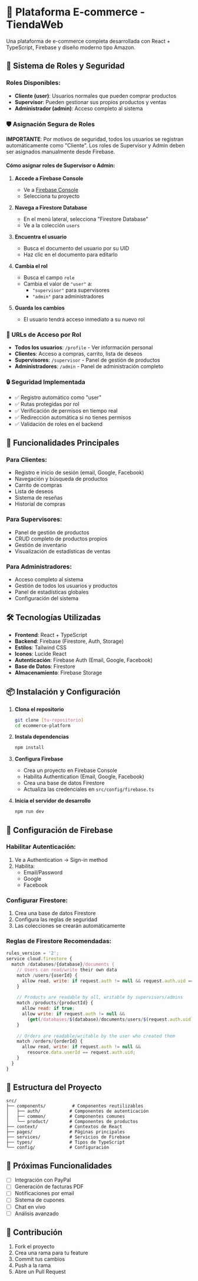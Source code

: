 # 🛒 Plataforma E-commerce - TiendaWeb

Una plataforma de e-commerce completa desarrollada con React + TypeScript, Firebase y diseño moderno tipo Amazon.

## 🔐 Sistema de Roles y Seguridad

### Roles Disponibles:
- **Cliente (user)**: Usuarios normales que pueden comprar productos
- **Supervisor**: Pueden gestionar sus propios productos y ventas
- **Administrador (admin)**: Acceso completo al sistema

### 🛡️ Asignación Segura de Roles

**IMPORTANTE**: Por motivos de seguridad, todos los usuarios se registran automáticamente como "Cliente". Los roles de Supervisor y Admin deben ser asignados manualmente desde Firebase.

#### Cómo asignar roles de Supervisor o Admin:

1. **Accede a Firebase Console**
   - Ve a [Firebase Console](https://console.firebase.google.com/)
   - Selecciona tu proyecto

2. **Navega a Firestore Database**
   - En el menú lateral, selecciona "Firestore Database"
   - Ve a la colección `users`

3. **Encuentra el usuario**
   - Busca el documento del usuario por su UID
   - Haz clic en el documento para editarlo

4. **Cambia el rol**
   - Busca el campo `role`
   - Cambia el valor de `"user"` a:
     - `"supervisor"` para supervisores
     - `"admin"` para administradores

5. **Guarda los cambios**
   - El usuario tendrá acceso inmediato a su nuevo rol

### 📍 URLs de Acceso por Rol

- **Todos los usuarios**: `/profile` - Ver información personal
- **Clientes**: Acceso a compras, carrito, lista de deseos
- **Supervisores**: `/supervisor` - Panel de gestión de productos
- **Administradores**: `/admin` - Panel de administración completo

### 🔒 Seguridad Implementada

- ✅ Registro automático como "user"
- ✅ Rutas protegidas por rol
- ✅ Verificación de permisos en tiempo real
- ✅ Redirección automática si no tienes permisos
- ✅ Validación de roles en el backend

## 🚀 Funcionalidades Principales

### Para Clientes:
- Registro e inicio de sesión (email, Google, Facebook)
- Navegación y búsqueda de productos
- Carrito de compras
- Lista de deseos
- Sistema de reseñas
- Historial de compras

### Para Supervisores:
- Panel de gestión de productos
- CRUD completo de productos propios
- Gestión de inventario
- Visualización de estadísticas de ventas

### Para Administradores:
- Acceso completo al sistema
- Gestión de todos los usuarios y productos
- Panel de estadísticas globales
- Configuración del sistema

## 🛠️ Tecnologías Utilizadas

- **Frontend**: React + TypeScript
- **Backend**: Firebase (Firestore, Auth, Storage)
- **Estilos**: Tailwind CSS
- **Iconos**: Lucide React
- **Autenticación**: Firebase Auth (Email, Google, Facebook)
- **Base de Datos**: Firestore
- **Almacenamiento**: Firebase Storage

## 📦 Instalación y Configuración

1. **Clona el repositorio**
   ```bash
   git clone [tu-repositorio]
   cd ecommerce-platform
   ```

2. **Instala dependencias**
   ```bash
   npm install
   ```

3. **Configura Firebase**
   - Crea un proyecto en Firebase Console
   - Habilita Authentication (Email, Google, Facebook)
   - Crea una base de datos Firestore
   - Actualiza las credenciales en `src/config/firebase.ts`

4. **Inicia el servidor de desarrollo**
   ```bash
   npm run dev
   ```

## 🔧 Configuración de Firebase

### Habilitar Autenticación:
1. Ve a Authentication → Sign-in method
2. Habilita:
   - Email/Password
   - Google
   - Facebook

### Configurar Firestore:
1. Crea una base de datos Firestore
2. Configura las reglas de seguridad
3. Las colecciones se crearán automáticamente

### Reglas de Firestore Recomendadas:
```javascript
rules_version = '2';
service cloud.firestore {
  match /databases/{database}/documents {
    // Users can read/write their own data
    match /users/{userId} {
      allow read, write: if request.auth != null && request.auth.uid == userId;
    }
    
    // Products are readable by all, writable by supervisors/admins
    match /products/{productId} {
      allow read: if true;
      allow write: if request.auth != null && 
        (get(/databases/$(database)/documents/users/$(request.auth.uid)).data.role in ['supervisor', 'admin']);
    }
    
    // Orders are readable/writable by the user who created them
    match /orders/{orderId} {
      allow read, write: if request.auth != null && 
        resource.data.userId == request.auth.uid;
    }
  }
}
```

## 🎨 Estructura del Proyecto

```
src/
├── components/          # Componentes reutilizables
│   ├── auth/           # Componentes de autenticación
│   ├── common/         # Componentes comunes
│   └── product/        # Componentes de productos
├── context/            # Contextos de React
├── pages/              # Páginas principales
├── services/           # Servicios de Firebase
├── types/              # Tipos de TypeScript
└── config/             # Configuración
```

## 📝 Próximas Funcionalidades

- [ ] Integración con PayPal
- [ ] Generación de facturas PDF
- [ ] Notificaciones por email
- [ ] Sistema de cupones
- [ ] Chat en vivo
- [ ] Análisis avanzado

## 🤝 Contribución

1. Fork el proyecto
2. Crea una rama para tu feature
3. Commit tus cambios
4. Push a la rama
5. Abre un Pull Request
